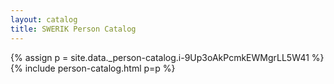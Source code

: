 ```yaml
---
layout: catalog
title: SWERIK Person Catalog
---
```

{% assign p = site.data._person-catalog.i-9Up3oAkPcmkEWMgrLL5W41 %}
{% include person-catalog.html p=p %}

